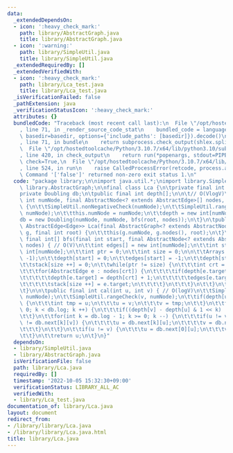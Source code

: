 ```yaml
---
data:
  _extendedDependsOn:
  - icon: ':heavy_check_mark:'
    path: library/AbstractGraph.java
    title: library/AbstractGraph.java
  - icon: ':warning:'
    path: library/SimpleUtil.java
    title: library/SimpleUtil.java
  _extendedRequiredBy: []
  _extendedVerifiedWith:
  - icon: ':heavy_check_mark:'
    path: library/Lca_test.java
    title: library/Lca_test.java
  _isVerificationFailed: false
  _pathExtension: java
  _verificationStatusIcon: ':heavy_check_mark:'
  attributes: {}
  bundledCode: "Traceback (most recent call last):\n  File \"/opt/hostedtoolcache/Python/3.10.7/x64/lib/python3.10/site-packages/onlinejudge_verify/documentation/build.py\"\
    , line 71, in _render_source_code_stat\n    bundled_code = language.bundle(stat.path,\
    \ basedir=basedir, options={'include_paths': [basedir]}).decode()\n  File \"/opt/hostedtoolcache/Python/3.10.7/x64/lib/python3.10/site-packages/onlinejudge_verify/languages/user_defined.py\"\
    , line 71, in bundle\n    return subprocess.check_output(shlex.split(command))\n\
    \  File \"/opt/hostedtoolcache/Python/3.10.7/x64/lib/python3.10/subprocess.py\"\
    , line 420, in check_output\n    return run(*popenargs, stdout=PIPE, timeout=timeout,\
    \ check=True,\n  File \"/opt/hostedtoolcache/Python/3.10.7/x64/lib/python3.10/subprocess.py\"\
    , line 524, in run\n    raise CalledProcessError(retcode, process.args,\nsubprocess.CalledProcessError:\
    \ Command '['false']' returned non-zero exit status 1.\n"
  code: "package library;\n\nimport java.util.*;\nimport library.SimpleUtil;\nimport\
    \ library.AbstractGraph;\n\nfinal class Lca {\n\tprivate final int numNode;\n\t\
    private Doubling db;\n\tpublic final int depth[];\n\n\t// O(VlogV)\n\tpublic Lca(final\
    \ int numNode, final AbstractNode<? extends AbstractEdge>[] nodes, final int root)\
    \ {\n\t\tSimpleUtil.nonNegativeCheck(numNode);\n\t\tSimpleUtil.rangeCheck(root,\
    \ numNode);\n\t\tthis.numNode = numNode;\n\t\tdepth = new int[numNode];\n\t\t\
    db = new Doubling(numNode, numNode, bfs(root, nodes));\n\t}\n\tpublic <Edge extends\
    \ AbstractEdge<Edge>> Lca(final AbstractGraph<? extends AbstractNode<Edge>, Edge>\
    \ g, final int root) {\n\t\tthis(g.numNode, g.nodes(), root);\n\t}\n\n\tprivate\
    \ final int[] bfs(final int start, final AbstractNode<? extends AbstractEdge>[]\
    \ nodes) { // O(V)\n\t\tint edges[] = new int[numNode];\n\t\tint stack[] = new\
    \ int[numNode];\n\t\tint ptr = 0;\n\t\tint size = 0;\n\n\t\tArrays.fill(depth,\
    \ -1);\n\t\tdepth[start] = 0;\n\t\tedges[start] = -1;\n\t\tdepth[start] = 0;\n\
    \t\tstack[size ++] = 0;\n\t\twhile(ptr != size) {\n\t\t\tint crt = stack[ptr ++];\n\
    \t\t\tfor(AbstractEdge e : nodes[crt]) {\n\t\t\t\tif(depth[e.target] == -1) {\n\
    \t\t\t\t\tdepth[e.target] = depth[crt] + 1;\n\t\t\t\t\tedges[e.target] = crt;\n\
    \t\t\t\t\tstack[size ++] = e.target;\n\t\t\t\t}\n\t\t\t}\n\t\t}\n\t\treturn edges;\n\
    \t}\n\n\tpublic final int cal(int u, int v) { // O(logV)\n\t\tSimpleUtil.rangeCheck(u,\
    \ numNode);\n\t\tSimpleUtil.rangeCheck(v, numNode);\n\t\tif(depth[u] > depth[v])\
    \ {\n\t\t\tint tmp = u;\n\t\t\tu = v;\n\t\t\tv = tmp;\n\t\t}\n\t\tfor(int k =\
    \ 0; k < db.log; k ++) {\n\t\t\tif((depth[v] - depth[u] & 1 << k) != 0) v = db.next[k][v];\n\
    \t\t}\n\t\tfor(int k = db.log - 1; k >= 0; k --) {\n\t\t\tif(u != v && db.next[k][u]\
    \ != db.next[k][v]) {\n\t\t\t\tu = db.next[k][u];\n\t\t\t\tv = db.next[k][v];\n\
    \t\t\t}\n\t\t}\n\t\tif(u != v) {\n\t\t\tu = db.next[0][u];\n\t\t\tv = db.next[0][v];\n\
    \t\t}\n\t\treturn u;\n\t}\n}"
  dependsOn:
  - library/SimpleUtil.java
  - library/AbstractGraph.java
  isVerificationFile: false
  path: library/Lca.java
  requiredBy: []
  timestamp: '2022-10-05 15:32:30+09:00'
  verificationStatus: LIBRARY_ALL_AC
  verifiedWith:
  - library/Lca_test.java
documentation_of: library/Lca.java
layout: document
redirect_from:
- /library/library/Lca.java
- /library/library/Lca.java.html
title: library/Lca.java
---
```


